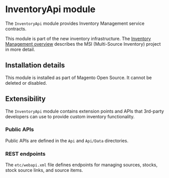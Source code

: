 # InventoryApi module

The `InventoryApi` module provides Inventory Management service contracts. 

This module is part of the new inventory infrastructure. The
[Inventory Management overview](https://devdocs.magento.com/guides/v2.3/inventory/index.html)
describes the MSI (Multi-Source Inventory) project in more detail.

## Installation details

This module is installed as part of Magento Open Source. It cannot be deleted or disabled.

## Extensibility

The `InventoryApi` module contains extension points and APIs that 3rd-party developers
can use to provide custom inventory functionality.

### Public APIs

Public APIs are defined in the `Api` and `Api/Data` directories.

### REST endpoints

The `etc/webapi.xml` file defines endpoints for managing sources, stocks, stock source links, and source items.
